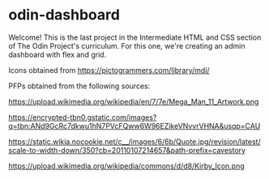 # odin-dashboard
Welcome! This is the last project in the Intermediate HTML and CSS section of The Odin Project's curriculum. For this one, we're creating an admin dashboard with flex and grid.

Icons obtained from https://pictogrammers.com/library/mdi/

PFPs obtained from the following sources:

https://upload.wikimedia.org/wikipedia/en/7/7e/Mega_Man_11_Artwork.png

https://encrypted-tbn0.gstatic.com/images?q=tbn:ANd9GcRc7dkwu1hN7PVcFQww6W96EZikeVNvvrVHNA&usqp=CAU

https://static.wikia.nocookie.net/c__/images/6/6b/Quote.jpg/revision/latest/scale-to-width-down/350?cb=20110107214657&path-prefix=cavestory

https://upload.wikimedia.org/wikipedia/commons/d/d8/Kirby_Icon.png